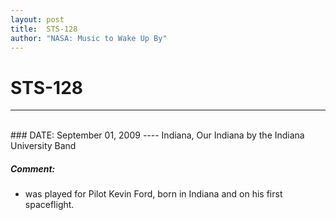 ```yaml
---
layout: post
title:  STS-128
author: "NASA: Music to Wake Up By"
---
```


# STS-128
----
<br/>
### DATE: September 01, 2009
----
Indiana, Our Indiana by the Indiana University Band

##### Comment:
* was played for Pilot Kevin Ford, born in Indiana and on his first spaceflight.
